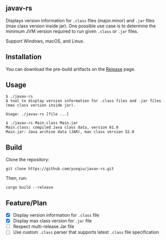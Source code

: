 ## javav-rs

Displays version information for `.class` files (major.minor) and `.jar` files (max class version inside jar). One possible use case is to determine the minimum JVM version required to run given `.class` or `.jar` files.

Support Windows, macOS, and Linux.


## Installation

You can download the pre-build artifacts on the [Release](https://github.com/yuxqiu/javav-rs/releases) page.


## Usage

```console
$ ./javav-rs
A tool to display version information for .class files and .jar files (max class version inside jar).

Usage: ./javav-rs [file ...]
```

```console
$ ./javav-rs Main.class Main.jar
Main.class: compiled Java class data, version 61.0
Main.jar: Java archive data (JAR), max class version 52.0
```


## Build

Clone the repository:

    git clone https://github.com/yuxqiu/javav-rs.git

Then, run:

    cargo build --release


## Feature/Plan

- [x] Display version information for `.class` file
- [x] Display max class version for `.jar` file
- [ ] Respect multi-release Jar file
- [ ] Use custom `.class` parser that supports latest `.class` file specification